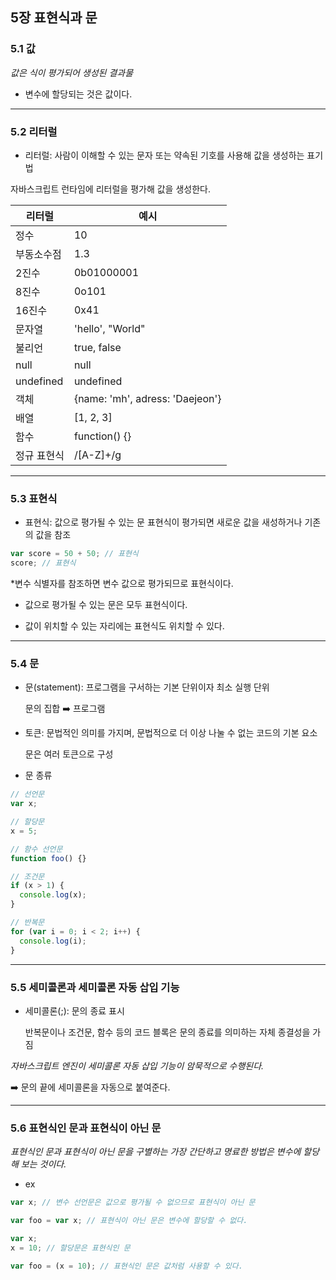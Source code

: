## 5장 표현식과 문

### 5.1 값

_값은 식이 평가되어 생성된 결과물_

- 변수에 할당되는 것은 값이다.

<hr>

### 5.2 리터럴

- 리터럴: 사람이 이해할 수 있는 문자 또는 약속된 기호를 사용해 값을 생성하는 표기법

자바스크립트 런타임에 리터럴을 평가해 값을 생성한다.

| 리터럴      | 예시                            |
| ----------- | ------------------------------- |
| 정수        | 10                              |
| 부동소수점  | 1.3                             |
| 2진수       | 0b01000001                      |
| 8진수       | 0o101                           |
| 16진수      | 0x41                            |
| 문자열      | 'hello', "World"                |
| 불리언      | true, false                     |
| null        | null                            |
| undefined   | undefined                       |
| 객체        | {name: 'mh', adress: 'Daejeon'} |
| 배열        | [1, 2, 3]                       |
| 함수        | function() {}                   |
| 정규 표현식 | /[A-Z]+/g                       |

<hr>

### 5.3 표현식

- 표현식: 값으로 평가될 수 있는 문
  표현식이 평가되면 새로운 값을 새성하거나 기존의 값을 참조

```javascript
var score = 50 + 50; // 표현식
score; // 표현식
```

\*변수 식별자를 참조하면 변수 값으로 평가되므로 표현식이다.

- 값으로 평가될 수 있는 문은 모두 표현식이다.

- 값이 위치할 수 있는 자리에는 표현식도 위치할 수 있다.

<hr>

### 5.4 문

- 문(statement): 프로그램을 구서하는 기본 단위이자 최소 실행 단위

  문의 집합 ➡️ 프로그램

- 토큰: 문법적인 의미를 가지며, 문법적으로 더 이상 나눌 수 없는 코드의 기본 요소

  문은 여러 토큰으로 구성

- 문 종류

```javascript
// 선언문
var x;

// 할당문
x = 5;

// 함수 선언문
function foo() {}

// 조건문
if (x > 1) {
  console.log(x);
}

// 반복문
for (var i = 0; i < 2; i++) {
  console.log(i);
}
```

<hr>

### 5.5 세미콜론과 세미콜론 자동 삽입 기능

- 세미콜론(;): 문의 종료 표시

  반복문이나 조건문, 함수 등의 코드 블록은 문의 종료를 의미하는 자체 종결성을 가짐

_자바스크립트 엔진이 세미콜론 자동 삽입 기능이 암묵적으로 수행된다._

➡️ 문의 끝에 세미콜론을 자동으로 붙여준다.

<hr>

### 5.6 표현식인 문과 표현식이 아닌 문

_표현식인 문과 표현식이 아닌 문을 구별하는 가장 간단하고 명료한 방법은 변수에 할당해 보는 것이다._

- ex

```javascript
var x; // 변수 선언문은 값으로 평가될 수 없으므로 표현식이 아닌 문

var foo = var x; // 표현식이 아닌 문은 변수에 할당할 수 없다.
```

```javascript
var x;
x = 10; // 할당문은 표현식인 문

var foo = (x = 10); // 표현식인 문은 값처럼 사용할 수 있다.
```
